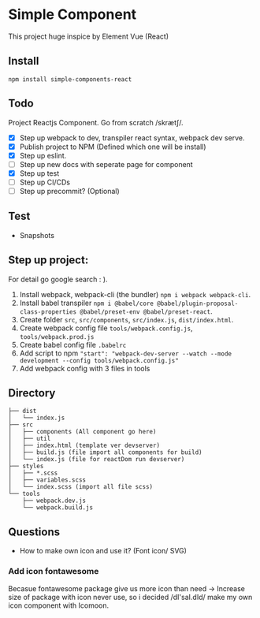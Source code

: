 # Simple Component

This project huge inspice by Element Vue (React)

## Install

`npm install simple-components-react`

## Todo

Project Reactjs Component. Go from scratch /skrætʃ/.
  - [x] Step up webpack to dev, transpiler react syntax, webpack dev serve.
  - [x] Publish project to NPM (Defined which one will be install)
  - [x] Step up eslint.
  - [ ] Step up new docs with seperate page for component
  - [x] Step up test
  - [ ] Step up CI/CDs
  - [ ] Step up precommit? (Optional)

## Test

- Snapshots

## Step up project:

For detail go google search : ).

1. Install webpack, webpack-cli (the bundler) `npm i webpack webpack-cli`. 
2. Install babel transpiler `npm i @babel/core @babel/plugin-proposal-class-properties @babel/preset-env @babel/preset-react`.
3. Create folder `src`, `src/components`, `src/index.js`, `dist/index.html`.
4. Create webpack config file `tools/webpack.config.js`, `tools/webpack.prod.js`
5. Create babel config file `.babelrc`
6. Add script to npm `"start": "webpack-dev-server --watch --mode development --config tools/webpack.config.js"`
7. Add webpack config with 3 files in tools

## Directory

```
├── dist
│   └── index.js
├── src
│   ├── components (All component go here)
│   ├── util
│   ├── index.html (template ver devserver)
│   ├── build.js (file import all components for build)
│   └── index.js (file for reactDom run devserver)
├── styles
│   ├── *.scss
│   ├── variables.scss
│   └── index.scss (import all file scss)
└── tools
    ├── webpack.dev.js
    └── webpack.build.js
```

## Questions

- How to make own icon and use it? (Font icon/ SVG)

### Add icon fontawesome

Becasue fontawesome package give us more icon than need -> Increase size of package with icon never use, so i decided /dI'saI.dId/ make my own icon component with Icomoon.
